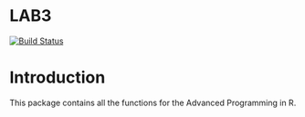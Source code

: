# LAB3
[![Build Status](https://travis-ci.org/fengye0907/LAB3.svg?branch=master)](https://travis-ci.org/fengye0907/LAB3)

# Introduction
This package contains all the functions for the Advanced Programming in R.
